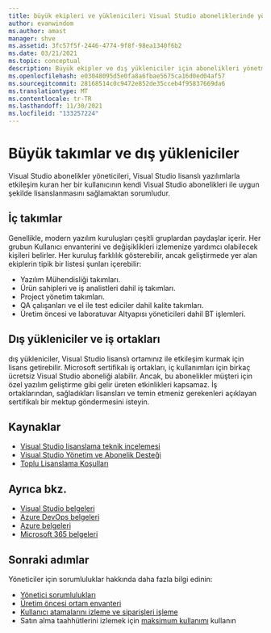 ```yaml
---
title: büyük ekipleri ve yüklenicileri Visual Studio aboneliklerinde yönetme | Visual Studio marketi
author: evanwindom
ms.author: amast
manager: shve
ms.assetid: 3fc57f5f-2446-4774-9f8f-98ea1340f6b2
ms.date: 03/21/2021
ms.topic: conceptual
description: Büyük ekipler ve dış yükleniciler için abonelikleri yönetme sorumluluğu hakkında bilgi edinin.
ms.openlocfilehash: e03048095d5e0fa8a6fbae5675ca16d0ed04af57
ms.sourcegitcommit: 28168514c0c9472e852de35cceb4f95837669da6
ms.translationtype: MT
ms.contentlocale: tr-TR
ms.lasthandoff: 11/30/2021
ms.locfileid: "133257224"
---
```

# <a name="large-teams-and-external-contractors"></a>Büyük takımlar ve dış yükleniciler
Visual Studio abonelikler yöneticileri, Visual Studio lisanslı yazılımlarla etkileşim kuran her bir kullanıcının kendi Visual Studio abonelikleri ile uygun şekilde lisanslanmasını sağlamaktan sorumludur.

## <a name="internal-teams"></a>İç takımlar
Genellikle, modern yazılım kuruluşları çeşitli gruplardan paydaşlar içerir. Her grubun Kullanıcı envanterini ve değişiklikleri izlemenize yardımcı olabilecek kişileri belirler.
Her kuruluş farklılık gösterebilir, ancak geliştirmede yer alan ekiplerin tipik bir listesi şunları içerebilir:
- Yazılım Mühendisliği takımları.
- Ürün sahipleri ve iş analistleri dahil iş takımları.
- Project yönetim takımları.
- QA çalışanları ve el ile test ediciler dahil kalite takımları.
- Üretim öncesi ve laboratuvar Altyapısı yöneticileri dahil BT işlemleri.

## <a name="external-contractors-and-partners"></a>Dış yükleniciler ve iş ortakları
dış yükleniciler, Visual Studio lisanslı ortamınız ile etkileşim kurmak için lisans getirebilir. Microsoft sertifikalı iş ortakları, iç kullanımları için birkaç ücretsiz Visual Studio aboneliği alabilir. Ancak, bu abonelikler müşteri için özel yazılım geliştirme gibi gelir üreten etkinlikleri kapsamaz. İş ortaklarından, sağladıkları lisansları ve temin etmeniz gerekenleri açıklayan sertifikalı bir mektup göndermesini isteyin.

## <a name="resources"></a>Kaynaklar
- [Visual Studio lisanslama teknik incelemesi](https://visualstudio.microsoft.com/wp-content/uploads/2019/06/Visual-Studio-Licensing-Whitepaper-May-2019.pdf)
- [Visual Studio Yönetim ve Abonelik Desteği](https://aka.ms/vsadminhelp)
- [Toplu Lisanslama Koşulları](https://www.microsoft.com/licensing/product-licensing/products.aspx)

## <a name="see-also"></a>Ayrıca bkz.
- [Visual Studio belgeleri](/visualstudio/)
- [Azure DevOps belgeleri](/azure/devops/)
- [Azure belgeleri](/azure/)
- [Microsoft 365 belgeleri](/microsoft-365/)

## <a name="next-steps"></a>Sonraki adımlar
Yöneticiler için sorumluluklar hakkında daha fazla bilgi edinin:
- [Yönetici sorumlulukları](admin-responsibilities.md)
- [Üretim öncesi ortam envanteri](admin-inventory.md)
- [Kullanıcı atamalarını izleme ve siparişleri işleme](assignments-orders.md)
- Satın alma taahhütlerini izlemek için [maksimum kullanımı](maximum-usage.md) kullanın